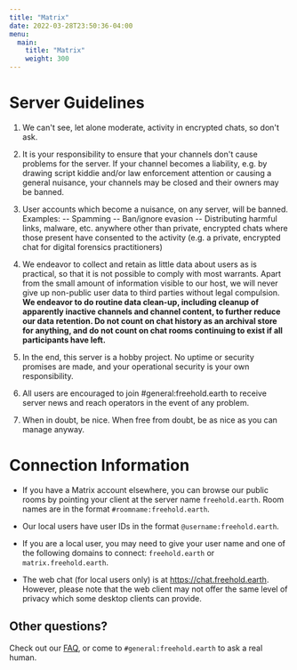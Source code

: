 ```yaml
---
title: "Matrix"
date: 2022-03-28T23:50:36-04:00
menu:
  main:
    title: "Matrix"
    weight: 300
---
```


# Server Guidelines

1. We can't see, let alone moderate, activity in encrypted chats, so don't ask.

2. It is your responsibility to ensure that your channels don't cause problems for the server.  If your channel becomes a liability, e.g. by drawing script kiddie and/or law enforcement attention or causing a general nuisance, your channels may be closed and their owners may be banned.

3. User accounts which become a nuisance, on any server, will be banned.  Examples:
   -- Spamming
   -- Ban/ignore evasion
   -- Distributing harmful links, malware, etc. anywhere other than private, encrypted chats where those present have consented to the activity (e.g. a private, encrypted chat for digital forensics practitioners)

4. We endeavor to collect and retain as little data about users as is practical, so that it is not possible to comply with most warrants.  Apart from the small amount of information visible to our host, we will never give up non-public user data to third parties without legal compulsion.  **We endeavor to do routine data clean-up, including cleanup of apparently inactive channels and channel content, to further reduce our data retention.  Do not count on chat history as an archival store for anything, and do not count on chat rooms continuing to exist if all participants have left.**

5. In the end, this server is a hobby project.  No uptime or security promises are made, and your operational security is your own responsibility.

6. All users are encouraged to join #general:freehold.earth to receive server news and reach operators in the event of any problem.

7. When in doubt, be nice.  When free from doubt, be as nice as you can manage anyway.

# Connection Information

- If you have a Matrix account elsewhere, you can browse our public rooms by pointing your client at the server name `freehold.earth`.  Room names are in the format `#roomname:freehold.earth`.

- Our local users have user IDs in the format `@username:freehold.earth`.

- If you are a local user, you may need to give your user name and one of the following domains to connect: `freehold.earth` or `matrix.freehold.earth`.

- The web chat (for local users only) is at https://chat.freehold.earth.  However, please note that the web client may not offer the same level of privacy which some desktop clients can provide.

## Other questions?

Check out our [FAQ](/faq), or come to `#general:freehold.earth` to ask a real human.
